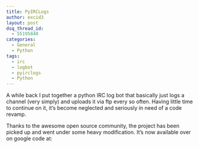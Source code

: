 ```yaml
---
title: PyIRCLogs
author: excid3
layout: post
dsq_thread_id:
  - 55195840
categories:
  - General
  - Python
tags:
  - irc
  - logbot
  - pyirclogs
  - Python
---
```

A while back I put together a python IRC log bot that basically just logs a channel (very simply) and uploads it via ftp every so often. Having little time to continue on it, it’s become neglected and seriously in need of a code revamp.

Thanks to the awesome open source community, the project has been picked up and went under some heavy modification. It’s now available over on google code at: 